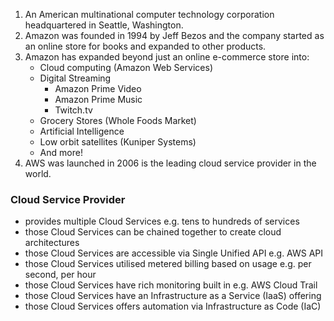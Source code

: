 1. An American multinational computer technology corporation headquartered in Seattle, Washington.
2. Amazon was founded in 1994 by Jeff Bezos and the company started as an online store for books and expanded to other products.
3. Amazon has expanded beyond just an online e-commerce store into:
	- Cloud computing (Amazon Web Services)
	- Digital Streaming
		- Amazon Prime Video
		- Amazon Prime Music
		- Twitch.tv
	- Grocery Stores (Whole Foods Market)
	- Artificial Intelligence
	- Low orbit satellites (Kuniper Systems)
	- And more!
4. AWS was launched in 2006 is the leading cloud service provider in the world.

### Cloud Service Provider
 - provides multiple Cloud Services e.g. tens to hundreds of services
 - those Cloud Services can be chained together to create cloud architectures
 - those Cloud Services are accessible via Single Unified API e.g. AWS API
 - those Cloud Services utilised metered billing based on usage e.g. per second, per hour
 - those Cloud Services have rich monitoring built in e.g. AWS Cloud Trail
 - those Cloud Services have an Infrastructure as a Service (IaaS) offering
 - those Cloud Services offers automation via Infrastructure as Code (IaC)